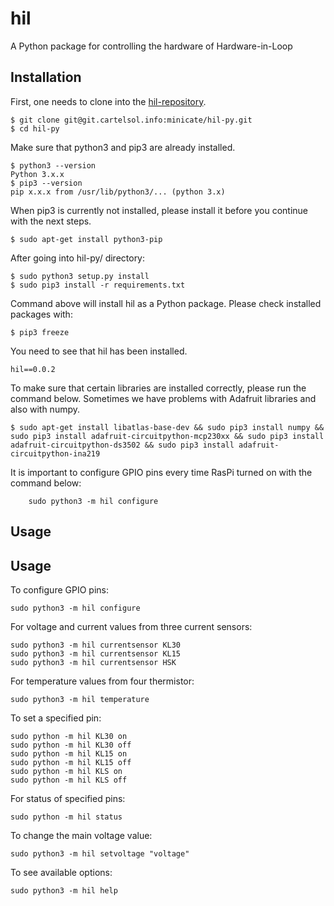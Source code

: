 # hil

A Python package for controlling the hardware of Hardware-in-Loop

## Installation

First, one needs to clone into the [hil-repository](https://git.cartelsol.info/minicate/hil-py).

```console
$ git clone git@git.cartelsol.info:minicate/hil-py.git
$ cd hil-py
```

Make sure that python3 and pip3 are already installed.

```console
$ python3 --version
Python 3.x.x
$ pip3 --version
pip x.x.x from /usr/lib/python3/... (python 3.x)
```

When pip3 is currently not installed, please install it before you continue with the next steps.

```console
$ sudo apt-get install python3-pip
```

After going into hil-py/ directory:

```console
$ sudo python3 setup.py install
$ sudo pip3 install -r requirements.txt
```

Command above will install hil as a Python package. Please check installed packages with:

```console
$ pip3 freeze
```

You need to see that hil has been installed.

```console
hil==0.0.2
```

To make sure that certain libraries are installed correctly, please run the command below. Sometimes we have problems with Adafruit libraries and also with numpy.

```console
$ sudo apt-get install libatlas-base-dev && sudo pip3 install numpy && sudo pip3 install adafruit-circuitpython-mcp230xx && sudo pip3 install adafruit-circuitpython-ds3502 && sudo pip3 install adafruit-circuitpython-ina219
```

It is important to configure GPIO pins every time RasPi turned on with the command below:

```console
    sudo python3 -m hil configure
```

## Usage

## Usage

To configure GPIO pins:

    sudo python3 -m hil configure

For voltage and current values from three current sensors:

    sudo python3 -m hil currentsensor KL30
    sudo python3 -m hil currentsensor KL15
    sudo python3 -m hil currentsensor HSK

For temperature values from four thermistor:

    sudo python3 -m hil temperature

To set a specified pin:

    sudo python -m hil KL30 on
    sudo python -m hil KL30 off
    sudo python -m hil KL15 on
    sudo python -m hil KL15 off
    sudo python -m hil KLS on
    sudo python -m hil KLS off

For status of specified pins:

    sudo python -m hil status

To change the main voltage value:

    sudo python3 -m hil setvoltage "voltage"

To see available options:

    sudo python3 -m hil help
